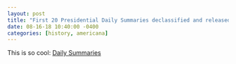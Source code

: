 ```yaml
---
layout: post
title: "First 20 Presidential Daily Summaries declassified and released"
date: 08-16-18 10:40:00 -0400
categories: [history, americana]
---
```

This is so cool:
[Daily Summaries](https://www.cia.gov/library/readingroom/collection/daily-summaries)